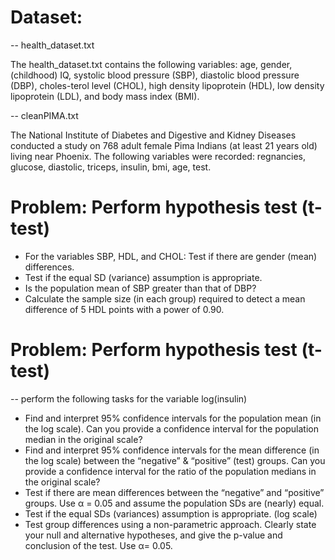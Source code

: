 # Dataset:
-- health_dataset.txt

The health_dataset.txt contains the following variables: age, gender,(childhood) IQ, systolic blood pressure (SBP), diastolic blood pressure (DBP), choles-terol level (CHOL), high density lipoprotein (HDL), low density lipoprotein (LDL), and body mass index (BMI).

-- cleanPIMA.txt

The National Institute of Diabetes and Digestive and Kidney Diseases conducted a study on 768 adult female Pima Indians (at least 21 years old) living near Phoenix. The following variables were recorded: regnancies, glucose, diastolic, triceps, insulin, bmi, age, test.

# Problem: Perform hypothesis test (t-test)
* For the variables SBP, HDL, and CHOL: Test if there are gender (mean) differences.
* Test if the equal SD (variance) assumption is appropriate.
* Is the population mean of SBP greater than that of DBP?
* Calculate the sample size (in each group) required to detect a mean difference of 5 HDL points with a power of 0.90.

# Problem: Perform hypothesis test (t-test)
-- perform the following tasks for the variable log(insulin)

* Find and interpret 95% confidence intervals for the population mean (in the log scale). Can you provide a confidence interval for the population median in the original scale?
* Find and interpret 95% confidence intervals for the mean difference (in the log scale) between the “negative” & “positive”  (test) groups. Can you provide a confidence interval for the ratio of the population medians in the original scale?
* Test if there are mean differences between the “negative” and “positive” groups. Use α = 0.05 and assume the population SDs are (nearly) equal.
* Test if the equal SDs (variances) assumption is appropriate. (log scale)
* Test  group  differences  using  a  non-parametric  approach. Clearly state your null and alternative hypotheses, and give the p-value and conclusion of the test.  Use α= 0.05.
